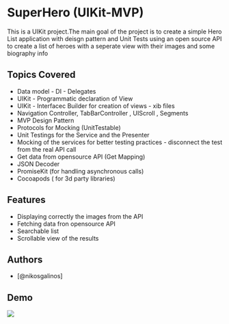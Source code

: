 
# SuperHero (UIKit-MVP)

This is a UIKit project.The main goal of the project is to create a simple Hero List application
with  deisgn pattern and Unit Tests
using an open source API to create a list of heroes with a seperate view with their images and some biography info

## Topics Covered

- Data model - DI - Delegates
- UIKit - Programmatic declaration of View
- UIKit - Interfacec Builder for creation of views - xib files 
- Navigation Controller, TabBarController , UIScroll , Segments
- MVP Design Pattern
- Protocols for Mocking (UnitTestable)
- Unit Testings for the Service and the Presenter
- Mocking of the services for better testing practices - disconnect the test from the real API call
- Get data from opensource API (Get Mapping)
- JSON Decoder
- PromiseKit (for handling asynchronous calls)
- Cocoapods ( for 3d party libraries)

## Features

- Displaying correctly the images from the API 
- Fetching data fron opensource API
- Searchable list
- Scrollable view of the results

## Authors

- [@nikosgalinos]


## Demo
![](https://github.com/ngalinos95/HeroesAPI_MVP-UIKit-/blob/main/hero.gif)



